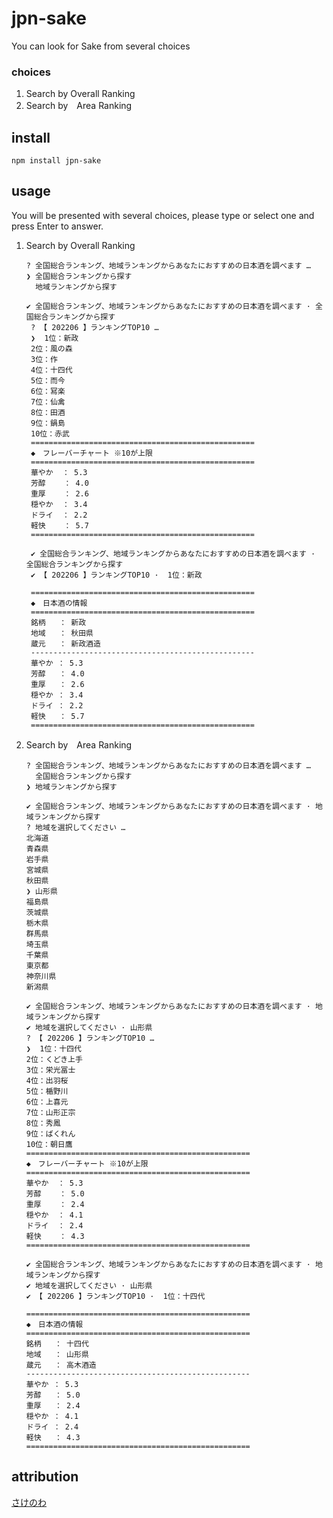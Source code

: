# jpn-sake
You can look for Sake from several choices

### choices
1. Search by Overall Ranking
1. Search by　Area Ranking

## install
`npm install jpn-sake`

## usage
You will be presented with several choices, please type or select one and press Enter to answer.

1. Search by Overall Ranking
   ```
   ? 全国総合ランキング、地域ランキングからあなたにおすすめの日本酒を調べます … 
   ❯ 全国総合ランキングから探す
     地域ランキングから探す
   ```
   ```
   ✔ 全国総合ランキング、地域ランキングからあなたにおすすめの日本酒を調べます · 全国総合ランキングから探す
    ? 【 202206 】ランキングTOP10 …
    ❯  1位：新政
    2位：風の森
    3位：作
    4位：十四代
    5位：而今
    6位：冩楽
    7位：仙禽
    8位：田酒
    9位：鍋島
    10位：赤武
    ==================================================
    ◆　フレーバーチャート ※10が上限
    ==================================================
    華やか  ： 5.3
    芳醇    ： 4.0
    重厚    ： 2.6
    穏やか  ： 3.4
    ドライ  ： 2.2
    軽快    ： 5.7
    ==================================================
   ```
   ```
    ✔ 全国総合ランキング、地域ランキングからあなたにおすすめの日本酒を調べます · 全国総合ランキングから探す
    ✔ 【 202206 】ランキングTOP10 ·  1位：新政
    
    ==================================================
    ◆　日本酒の情報
    ==================================================
    銘柄   ： 新政
    地域   ： 秋田県
    蔵元   ： 新政酒造
    --------------------------------------------------
    華やか ： 5.3
    芳醇   ： 4.0
    重厚   ： 2.6
    穏やか ： 3.4
    ドライ ： 2.2
    軽快   ： 5.7
    ==================================================
   ```
2. Search by　Area Ranking
   ```
   ? 全国総合ランキング、地域ランキングからあなたにおすすめの日本酒を調べます … 
     全国総合ランキングから探す
   ❯ 地域ランキングから探す
   ```
   ```
   ✔ 全国総合ランキング、地域ランキングからあなたにおすすめの日本酒を調べます · 地域ランキングから探す
   ? 地域を選択してください …
   北海道
   青森県
   岩手県
   宮城県
   秋田県
   ❯ 山形県
   福島県
   茨城県
   栃木県
   群馬県
   埼玉県
   千葉県
   東京都
   神奈川県
   新潟県
   ```
   ```
   ✔ 全国総合ランキング、地域ランキングからあなたにおすすめの日本酒を調べます · 地域ランキングから探す
   ✔ 地域を選択してください · 山形県
   ? 【 202206 】ランキングTOP10 …
   ❯  1位：十四代
   2位：くどき上手
   3位：栄光冨士
   4位：出羽桜
   5位：楯野川
   6位：上喜元
   7位：山形正宗
   8位：秀鳳
   9位：ばくれん
   10位：朝日鷹
   ==================================================
   ◆　フレーバーチャート ※10が上限
   ==================================================
   華やか  ： 5.3
   芳醇    ： 5.0
   重厚    ： 2.4
   穏やか  ： 4.1
   ドライ  ： 2.4
   軽快    ： 4.3
   ==================================================
   ```
   ```
   ✔ 全国総合ランキング、地域ランキングからあなたにおすすめの日本酒を調べます · 地域ランキングから探す
   ✔ 地域を選択してください · 山形県
   ✔ 【 202206 】ランキングTOP10 ·  1位：十四代
   
   ==================================================
   ◆　日本酒の情報
   ==================================================
   銘柄   ： 十四代
   地域   ： 山形県
   蔵元   ： 高木酒造
   --------------------------------------------------
   華やか ： 5.3
   芳醇   ： 5.0
   重厚   ： 2.4
   穏やか ： 4.1
   ドライ ： 2.4
   軽快   ： 4.3
   ==================================================
   ```

## attribution
[さけのわ](https://sakenowa.com/)
